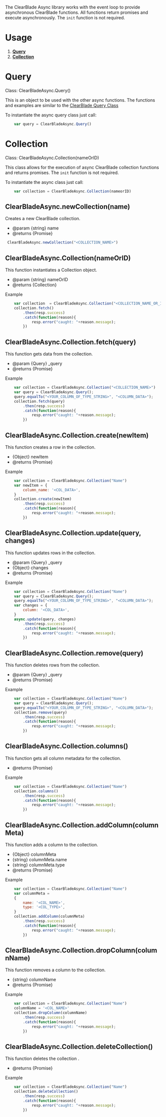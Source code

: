 The ClearBlade Async library works with the event loop to provide asynchronous ClearBlade functions. All functions return promises and execute asynchronously. The `init` function is not required. 

# Usage

1. __[Query](#query)__
2. __[Collection](#collection)__

# Query 

Class: ClearBladeAsync.Query()

This is an object to be used with the other async functions. The functions and examples are similar to the [ClearBlade Query Class](https://github.com/ClearBlade/native-libraries/blob/master/clearblade.md#query)

To instantiate the async query class just call:

~~~javascript
	var query = ClearBladeAsync.Query()
~~~

# Collection

Class: ClearBladeAsync.Collection(nameOrID)

This class allows for the execution of async ClearBlade collection functions and returns promises. The `init` function is not required.

To instantiate the async class just call:

~~~javascript
	var collection = ClearBladeAsync.Collection(nameorID)
~~~
## ClearBladeAsync.newCollection(name)

Creates a new ClearBlade collection.

* @param {string} name
* @returns {Promise}

~~~javascript
 ClearBladeAsync.newCollection("<COLLECTION_NAME>")
~~~

## ClearBladeAsync.Collection(nameOrID)

This function instantiates a Collection object.

 * @param {string} nameOrID
 * @returns {Collection}

Example

~~~javascript
	var collection  = ClearBladeAsync.Collection("<COLLECTION_NAME_OR_ID>");
	collection.fetch()
		.then(resp.success)
		.catch(function(reason){
			resp.error("caught: "+reason.message);
		})
~~~

## ClearBladeAsync.Collection.fetch(query)

This function gets data from the collection.

 * @param {Query} _query
 * @returns {Promise} 
 
Example

~~~javascript
	var collection = ClearBladeAsync.Collection("<COLLECTION_NAME>")
   	var query = ClearBladeAsync.Query();
   	query.equalTo("<YOUR_COLUMN_OF_TYPE_STRING>", "<COLUMN_DATA>");
    collection.fetch(query)
		.then(resp.success)
		.catch(function(reason){
			resp.error("caught: "+reason.message);
		})
~~~

## ClearBladeAsync.Collection.create(newItem)

This function creates a row in the collection.

 * {Object} newItem
 * @returns {Promise} 

Example

~~~javascript
	var collection = ClearBladeAsync.Collection("Name")
	var newItem = {
        column_name: '<COL_DATA>',
	}
	collection.create(newItem)
		.then(resp.success)
		.catch(function(reason){
			resp.error("caught: "+reason.message);
		})
~~~

## ClearBladeAsync.Collection.update(query, changes)

 This function updates rows in the collection.

 * @param {Query} _query
 * {Object} changes
 * @returns {Promise}

Example

~~~javascript
	var collection = ClearBladeAsync.Collection("Name")
	var query = ClearBladeAsync.Query();
   	query.equalTo("<YOUR_COLUMN_OF_TYPE_STRING>", "<COLUMN_DATA>");
	var changes = {
        column: '<COL_DATA>',
	}
	async.update(query, changes)
		.then(resp.success)
		.catch(function(reason){
			resp.error("caught: "+reason.message);
		})
~~~

## ClearBladeAsync.Collection.remove(query)

This function deletes rows from the collection.

 * @param {Query} _query
 * @returns {Promise}

Example

~~~javascript
	var collection = ClearBladeAsync.Collection("Name")
	var query = ClearBladeAsync.Query();
   	query.equalTo("<YOUR_COLUMN_OF_TYPE_STRING>", "<COLUMN_DATA>");
	collection.remove(query)
		.then(resp.success)
		.catch(function(reason){
			resp.error("caught: "+reason.message);
		})
~~~

## ClearBladeAsync.Collection.columns()

This function gets all column metadata for the collection.

 * @returns {Promise}

Example

~~~javascript
	var collection = ClearBladeAsync.Collection("Name")
	collection.columns()
		.then(resp.success)
		.catch(function(reason){
			resp.error("caught: "+reason.message);
		})
~~~

## ClearBladeAsync.Collection.addColumn(columnMeta)

This function adds a column to the collection.
 
 * {Object} columnMeta
 * {string} columnMeta.name
 * {string} columnMeta.type
 * @returns {Promise}

Example

~~~javascript
	var collection = ClearBladeAsync.Collection("Name")
	var columnMeta = 
	{
        name: '<COL_NAME>',
		type: '<COL_TYPE>',
	}
	collection.addColumn(columnMeta)
		.then(resp.success)
		.catch(function(reason){
			resp.error("caught: "+reason.message);
		})
~~~

## ClearBladeAsync.Collection.dropColumn(columnName)

This function removes a column to the collection.

 * {string} columnName
 * @returns {Promise}

Example

~~~javascript
	var collection = ClearBladeAsync.Collection("Name")
	columnName = '<COL_NAME>'
	collection.dropColumn(columnName)
		.then(resp.success)
		.catch(function(reason){
			resp.error("caught: "+reason.message);
		})
~~~
## ClearBladeAsync.Collection.deleteCollection()

This function deletes the collection .

 * @returns {Promise}

Example

~~~javascript
	var collection = ClearBladeAsync.Collection("Name")
	collection.deleteCollection()
		.then(resp.success)
		.catch(function(reason){
			resp.error("caught: "+reason.message);
		})
~~~
